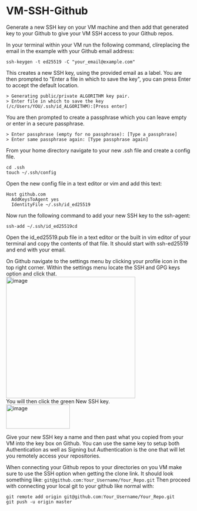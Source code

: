 # VM-SSH-Github

Generate a new SSH key on your VM machine and then add that generated key to your Github to give your VM SSH access to your Github repos.

In your terminal within your VM run the following command, clireplacing the email in the example with your Github email address:
```
ssh-keygen -t ed25519 -C "your_email@example.com"
```

This creates a new SSH key, using the provided email as a label.
You are then prompted to "Enter a file in which to save the key", you can press Enter to accept the default location.
```
> Generating public/private ALGORITHM key pair.
> Enter file in which to save the key (/c/Users/YOU/.ssh/id_ALGORITHM):[Press enter]
```
You are then prompted to create a passphrase which you can leave empty or enter in a secure passphrase.
```
> Enter passphrase (empty for no passphrase): [Type a passphrase]
> Enter same passphrase again: [Type passphrase again]
```

From your home directory navigate to your new .ssh file and create a config file.
```
cd .ssh
touch ~/.ssh/config
```

Open the new config file in a text editor or vim and add this text:
```
Host github.com
  AddKeysToAgent yes
  IdentityFile ~/.ssh/id_ed25519
```

Now run the following command to add your new SSH key to the ssh-agent:
```
ssh-add ~/.ssh/id_ed25519cd
```

Open the id_ed25519.pub file in a text editor or the built in vim editor of your terminal and copy the contents of that file.
It should start with ssh-ed25519 and end with your email.

On Github navigate to the settings menu by clicking your profile icon in the top right corner.
Within the settings menu locate the SSH and GPG keys option and click that.  
<img width="351" height="330" alt="image" src="https://github.com/user-attachments/assets/1f1f846e-1d58-47a5-8d2f-4bce15ad7115" />  
You will then click the green New SSH key.  
<img width="173" height="66" alt="image" src="https://github.com/user-attachments/assets/e9e51ec8-59f0-4a43-9819-bebbf52519af" />

Give your new SSH key a name and then past what you copied from your VM into the key box on Github.
You can use the same key to setup both Authentication as well as Signing but Authentication is the one that will let you remotely access your repositories.

When connecting your Github repos to your directories on you VM make sure to use the SSH option when getting the clone link.
It should look something like: ```git@github.com:Your_Username/Your_Repo.git```
Then proceed with connecting your local git to your github like normal with:
```
git remote add origin git@github.com:Your_Username/Your_Repo.git
git push -u origin master
```


